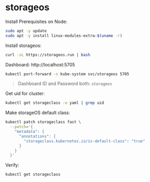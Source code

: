 # storageos

Install Prerequisites on Node:
```bash
sudo apt -y update
sudo apt -y install linux-modules-extra-$(uname -r)
```

Install storageos:
```bash
curl -sL https://storageos.run | bash
```

Dashboard: http://localhost:5705
```bash
kubectl port-forward -n kube-system svc/storageos 5705
```
> Dashboard ID and Password both: `storageos`

Get uid for cluster:
```bash
kubectl get storageclass -o yaml | grep uid
```

Make storageOS default class:
```bash
kubectl patch storageclass fast \
  --patch='{
    "metadata": {
      "annotations": {
        "storageclass.kubernetes.io/is-default-class": "true"
      }
    }
  }'
```

Verify:
```bash
kubectl get storageclass
```
